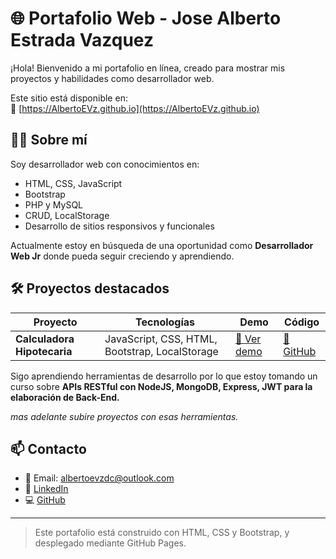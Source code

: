 # 🌐 Portafolio Web - Jose Alberto Estrada Vazquez

¡Hola! Bienvenido a mi portafolio en línea, creado para mostrar mis proyectos y habilidades como desarrollador web.

Este sitio está disponible en:  
🔗 [https://AlbertoEVz.github.io](https://AlbertoEVz.github.io)

## 👨‍💻 Sobre mí

Soy desarrollador web con conocimientos en:

- HTML, CSS, JavaScript
- Bootstrap
- PHP y MySQL
- CRUD, LocalStorage
- Desarrollo de sitios responsivos y funcionales

Actualmente estoy en búsqueda de una oportunidad como **Desarrollador Web Jr** donde pueda seguir creciendo y aprendiendo.

## 🛠 Proyectos destacados

| Proyecto | Tecnologías | Demo | Código |
|---------|-------------|------|--------|
| **Calculadora Hipotecaria** | JavaScript, CSS, HTML, Bootstrap, LocalStorage | [🔗 Ver demo](https://albertoevz.github.io/calculadora-Hipotecaria) | [📂 GitHub](https://github.com/AlbertoEVz/calculadora-Hipotecaria) |

Sigo aprendiendo herramientas de desarrollo por lo que estoy tomando un curso sobre **APIs RESTful con NodeJS, MongoDB, Express, JWT para la elaboración de Back-End.**

*mas adelante subire proyectos con esas herramientas.*

<!-- Aqui puedo agregar mas proyectos -->

## 📫 Contacto

- 📧 Email: albertoevzdc@outlook.com
- 💼 [LinkedIn](https://www.linkedin.com/in/jose-alberto-estrada-vazquez)
- 💻 [GitHub](https://github.com/AlbertoEVz)

---

> Este portafolio está construido con HTML, CSS y Bootstrap, y desplegado mediante GitHub Pages.
